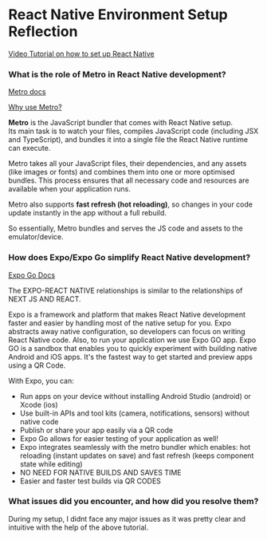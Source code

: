 # React Native Environment Setup Reflection

[Video Tutorial on how to set up React Native](https://www.youtube.com/watch?v=J2j1yk-34OY)

### What is the role of Metro in React Native development?

[Metro docs](https://reactnative.dev/docs/metro)

[Why use Metro?](https://docs.expo.dev/guides/why-metro/)

**Metro** is the JavaScript bundler that comes with React Native setup.  
Its main task is to watch your files, compiles JavaScript code (including JSX and TypeScript), and bundles it into a single file the React Native runtime can execute.

Metro takes all your JavaScript files, their dependencies, and any assets (like images or fonts) and combines them into one or more optimised bundles. This process ensures that all necessary code and resources are available when your application runs.

Metro also supports **fast refresh (hot reloading)**, so changes in your code update instantly in the app without a full rebuild.

So essentially, Metro bundles and serves the JS code and assets to the emulator/device.

### How does Expo/Expo Go simplify React Native development?

[Expo Go Docs](https://expo.dev/go)

The EXPO-REACT NATIVE relationships is similar to the relationships of NEXT JS AND REACT.

Expo is a framework and platform that makes React Native development faster and easier by handling most of the native setup for you. Expo abstracts away native configuration, so developers can focus on writing React Native code. Also, to run your application we use Expo GO app. Expo GO is a sandbox that enables you to quickly experiment with building native Android and iOS apps. It's the fastest way to get started and preview apps using a QR Code.

With Expo, you can:

- Run apps on your device without installing Android Studio (android) or Xcode (ios)
- Use built-in APIs and tool kits (camera, notifications, sensors) without native code
- Publish or share your app easily via a QR code
- Expo Go allows for easier testing of your application as well!
- Expo integrates seamlessly with the metro bundler which enables: hot reloading (instant updates on save) and fast refresh (keeps component state while editing)
- NO NEED FOR NATIVE BUILDS AND SAVES TIME
- Easier and faster test builds via QR CODES

### What issues did you encounter, and how did you resolve them?

During my setup, I didnt face any major issues as it was pretty clear and intuitive with the help of the above tutorial.

